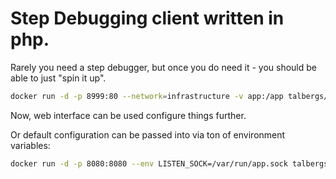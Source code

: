 # Step Debugging client written in php.

Rarely you need a step debugger, but once you do need it - you should be able
to just "spin it up".

```sh
docker run -d -p 8999:80 --network=infrastructure -v app:/app talbergs/xdebug-client
```

Now, web interface can be used configure things further.

Or default configuration can be passed into via ton of environment variables:
```sh
docker run -d -p 8080:8080 --env LISTEN_SOCK=/var/run/app.sock talbergs/xdebug-client
```

